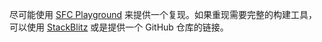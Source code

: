 尽可能使用 [SFC Playground](https://sfc.vuejs.org) 来提供一个复现。如果重现需要完整的构建工具，可以使用 [StackBlitz](https://vite.new/vue) 或是提供一个 GitHub 仓库的链接。
